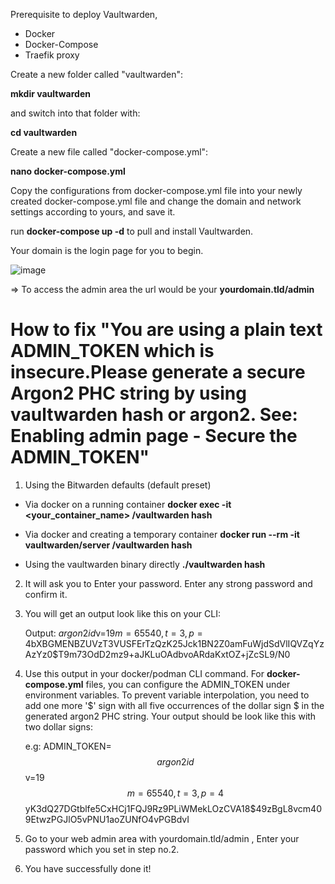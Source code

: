 Prerequisite to deploy Vaultwarden,
- Docker
- Docker-Compose 
- Traefik proxy

Create a new folder called "vaultwarden":

**mkdir vaultwarden**

and switch into that folder with:

**cd vaultwarden**

Create a new file called "docker-compose.yml":

**nano docker-compose.yml**

Copy the configurations from docker-compose.yml file into your newly created docker-compose.yml file and change the domain and network settings according to yours, and save it.

run **docker-compose up -d** to pull and install Vaultwarden. 

Your domain is the login page for you to begin.

![image](https://github.com/Hadi-a/vaultwarden_with_traefik/assets/47814388/4c190d04-9737-4adc-ba0a-18574c4c7d6a)




 => To access the admin area the url would be your **yourdomain.tld/admin** 

# How to fix "You are using a plain text ADMIN_TOKEN which is insecure.Please generate a secure Argon2 PHC string by using vaultwarden hash or argon2. See: Enabling admin page - Secure the ADMIN_TOKEN"

1. Using the Bitwarden defaults (default preset)
- Via docker on a running container
   **docker exec -it <your_container_name> /vaultwarden hash**

- Via docker and creating a temporary container
  **docker run --rm -it vaultwarden/server /vaultwarden hash**

- Using the vaultwarden binary directly
  **./vaultwarden hash**

2. It will ask you to Enter your password. Enter any strong password and confirm it. 
 
3. You will get an output look like this on your CLI:

   Output: $argon2id$v=19$m=65540,t=3,p=4$bXBGMENBZUVzT3VUSFErTzQzK25Jck1BN2Z0amFuWjdSdVlIQVZqYzAzYz0$T9m73OdD2mz9+aJKLuOAdbvoARdaKxtOZ+jZcSL9/N0 

4. Use this output in your docker/podman CLI command. For **docker-compose.yml** files, you can configure the ADMIN_TOKEN under environment variables. To prevent variable interpolation, you need to add one more '$' sign with all five occurrences of the dollar sign $ in the generated argon2 PHC string. Your output should be look like this with two dollar signs:

    e.g: ADMIN_TOKEN=$$argon2id$$v=19$$m=65540,t=3,p=4$$yK3dQ27DGtblfe5CxHCj1FQJ9Rz9PLiWMekLOzCVA18$49zBgL8vcm409EtwzPGJlO5vPNU1aoZUNfO4vPGBdvI
   
5. Go to your web admin area with yourdomain.tld/admin , Enter your password which you set in step no.2.
   
6. You have successfully done it!





